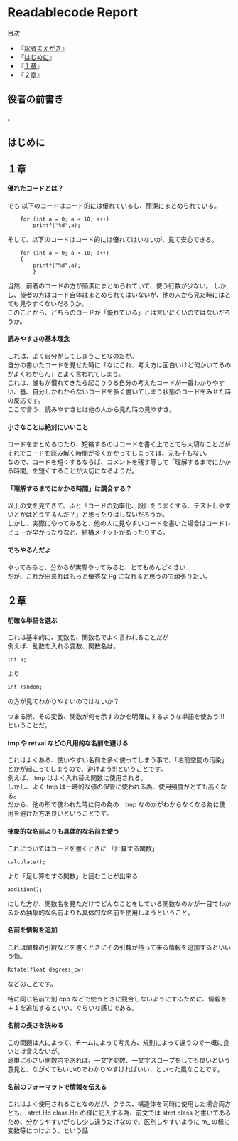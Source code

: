 # Readablecode Report

目次
- 『[訳者まえがき](##役者の前書き)』
- 『[はじめに](##はじめに)』
- 『[１章](##１章)』
- 『[２章](##２章)』

## 役者の前書き
。
## はじめに

## １章

#### 優れたコードとは？
でも
以下のコードはコード的には優れているし、簡潔にまとめられている。
```
	for (int a = 0; a < 10; a++)
		printf("%d",a);
```

そして、以下のコードはコード的には優れてはいないが、見て安心できる。
```
	for (int a = 0; a < 10; a++)
	{	
        printf("%d",a);
        }
```

当然、前者のコードの方が簡潔にまとめられていて、使う行数が少ない。
しかし、後者の方はコード自体はまとめられてはいないが、他の人から見た時にはとても見やすくないだろうか。  
このことから、どちらのコードが「優れている」とは言いにくいのではないだろうか。

#### 読みやすさの基本理念

これは、よく自分がしてしまうことなのだが。  
自分の書いたコードを見せた時に「なにこれ、考え方は面白いけど何かいてるのかよくわからん」とよく言われてしまう。   
これは、誰もが慣れてきたら起こりうる自分の考えたコードが一番わかりやすい、基、自分しかわからないコードを多く書いてしまう状態のコードをみせた時の反応です。  
ここで言う、読みやすさとは他の人から見た時の見やすさ。  

#### 小さなことは絶対にいいこと

コードをまとめるのたり、短縮するのはコードを書く上でとても大切なことだがそれでコードを読み解く時間が多くかかってしまっては、元も子もない。  
なので、コードを短くするならば、コメントを残す等して「理解するまでにかかる時間」を短くすることが大切になるようだ。  

#### 「理解するまでにかかる時間」は競合する？

以上の文を見てきて、ふと「コードの効率化、設計をうまくする、テストしやすいとかはどうするんだ？」と思ったりはしないだろうか。  
しかし、実際にやってみると、他の人に見やすいコードを書いた場合はコードレビューが早かったりなど、結構メリットがあったりする。  

#### でもやるんだよ

やってみると、分かるが実際やってみると、とてもめんどくさい...  
だが、これが出来ればもっと優秀な Pg になれると思うので頑張りたい。  


## ２章

#### 明確な単語を選ぶ

これは基本的に、変数名、関数名でよく言われることだが  
例えば、乱数を入れる変数、関数名は。
```
int a;
```
より  
```
int random;
```
の方が見てわかりやすいのではないか？

つまる所、その変数、関数が何を示すのかを明確にするような単語を使おう!!!  
ということだ。  

#### tmp や retval などの凡用的な名前を避ける

これはよくある、使いやすい名前を多く使ってしまう事で、「名前空間の汚染」とかが起こってしまうので、避けよう!!!ということです。  
例えば、 tmp はよく入れ替え関数に使用される。  
しかし、よく tmp は一時的な値の保管に使われる為、使用頻度がとても高くなる。  
だから、他の所で使われた時に何の為の　tmp なのかがわからなくなる為に使用を避けた方あ良いということです。

#### 抽象的な名前よりも具体的な名前を使う

これについてはコードを書くときに
「計算する関数」
```
calculate();
```

 より「足し算をする関数」と読むことが出来る
```
addition();
```
にした方が、関数名を見ただけでどんなことをしている関数なのかが一目でわかるため抽象的な名前よりも具体的な名前を使用しようということ。

#### 名前を情報を追加

これは関数の引数などを書くときにその引数が持って来る情報を追加するといいう物。  
```
Rotate(float degrees_cw)
```
などのことです。  

特に同じ名前で別 cpp などで使うときに競合しないようにするために、情報を＋１を追加するといい、ぐらいな感じである。  

#### 名前の長さを決める

この問題は人によって、チームによって考え方、規則によって違うので一概に良いとは言えないが。  
局単に小さい関数内であれば、一文字変数、一文字スコープをしても良いという意見と、ながくてもいいのでわかりやすければいい、といった風なことです。

#### 名前のフォーマットで情報を伝える

これはよく使用されることなのだが、クラス、構造体を同時に使用した場合両方とも、 strct.Hp class.Hp  の様に記入する為、前文では strct class と書いてあるため、分かりやすいがもし少し違うだけなので、区別しやすいように m_ の様に変数等につけよう、という話


